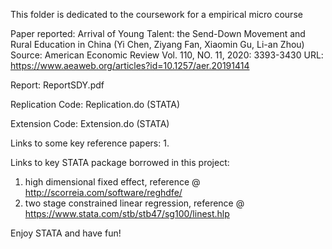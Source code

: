 This folder is dedicated to the coursework for a empirical micro course

Paper reported: Arrival of Young Talent: the Send-Down Movement and Rural Education in China (Yi Chen, Ziyang Fan, Xiaomin Gu, Li-an Zhou)
Source: American Economic Review Vol. 110, NO. 11, 2020: 3393-3430
URL: https://www.aeaweb.org/articles?id=10.1257/aer.20191414

Report: ReportSDY.pdf

Replication Code: Replication.do (STATA)

Extension Code: Extension.do (STATA)

Links to some key reference papers:
1. 

Links to key STATA package borrowed in this project:
1. high dimensional fixed effect, reference @ http://scorreia.com/software/reghdfe/
2. two stage constrained linear regression, reference @ https://www.stata.com/stb/stb47/sg100/linest.hlp


Enjoy STATA and have fun!
